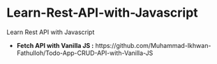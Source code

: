 # Learn-Rest-API-with-Javascript
Learn Rest API with Javascript

<ul>
  <li><strong>Fetch API with Vanilla JS :</strong> https://github.com/Muhammad-Ikhwan-Fathulloh/Todo-App-CRUD-API-with-Vanilla-JS</li>
</ul>
